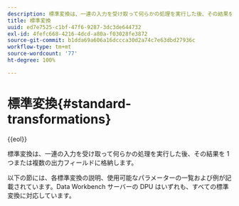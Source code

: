 ```yaml
---
description: 標準変換は、一連の入力を受け取って何らかの処理を実行した後、その結果を 1 つまたは複数の出力フィールドに格納します。
title: 標準変換
uuid: ed7e7525-c1bf-47f6-9287-3dc3de644732
exl-id: 4fefc668-4216-4dcd-a80a-f03028fe3872
source-git-commit: b1dda69a606a16dccca30d2a74c7e63dbd27936c
workflow-type: tm+mt
source-wordcount: '77'
ht-degree: 100%

---
```


# 標準変換{#standard-transformations}

{{eol}}

標準変換は、一連の入力を受け取って何らかの処理を実行した後、その結果を 1 つまたは複数の出力フィールドに格納します。

以下の節には、各標準変換の説明、使用可能なパラメーターの一覧および例が記載されています。Data Workbench サーバーの DPU はいずれも、すべての標準変換に対応しています。
